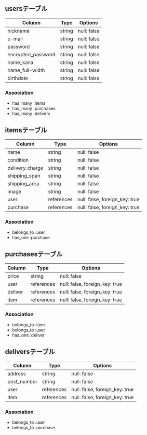 ## usersテーブル

| Column | Type        | Options                        |
| ------ | ----------  | ------------------------------ |
| nickname             | string | null: false |
| e-mail               | string | null: false |
| password             | string | null: false |
| encrypted_password   | string | null: false |
| name_kana            | string | null: false |
| name_full-width      | string | null: false |
| birthdate            | string | null: false |


### Association
- has_many :items
- has_many :purchases
- has_many :delivers


## itemsテーブル

| Column | Type       | Options                        |
| ------ | ---------- | ------------------------------ |
| name                  | string | null: false |
| condition             | string | null: false |
| delivery_charge       | string | null: false |
| shipping_span         | string | null: false |
| shipping_area          | string | null: false |
| image                 | string | null: false |
| user   | references | null: false, foreign_key: true |
| purchase  | references | null: false, foreign_key: true |

### Association
- belongs_to :user
- has_one :purchase

## purchasesテーブル

| Column | Type       | Options                        |
| ------ | ---------- | ------------------------------ |
| price               | string | null: false |
| user   | references | null: false, foreign_key: true |
| deliver  | references | null: false, foreign_key: true |
| item  | references | null: false, foreign_key: true |

### Association
- belongs_to :item
- belongs_to :user
- has_one :deliver

## deliversテーブル

| Column | Type       | Options                        |
| ------ | ---------- | ------------------------------ |
| address               | string | null: false |
| post_number            | string | null: false |
| user   | references | null: false, foreign_key: true |
| item  | references | null: false, foreign_key: true |

### Association
- belongs_to :user
- belongs_to :purchase